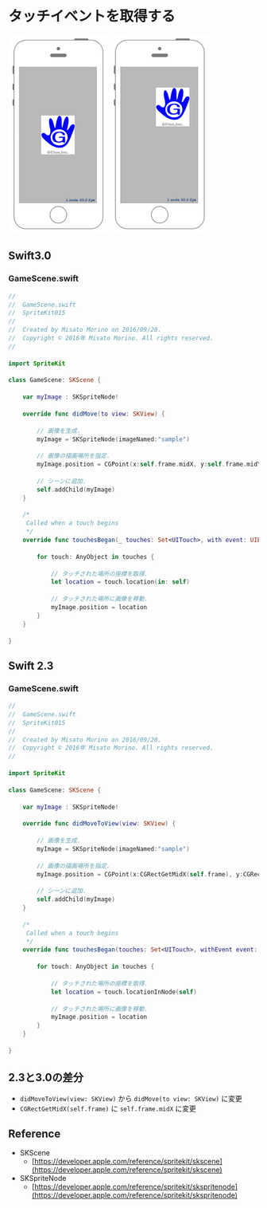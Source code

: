 # タッチイベントを取得する

![Preview spritekit015_001](img/spritekit015_001.png) ![Preview spritekit015_001](img/spritekit015_002.png)

## Swift3.0
### GameScene.swift
```swift
//
//  GameScene.swift
//  SpriteKit015
//
//  Created by Misato Morino on 2016/09/20.
//  Copyright © 2016年 Misato Morino. All rights reserved.
//

import SpriteKit

class GameScene: SKScene {
    
    var myImage : SKSpriteNode!
    
    override func didMove(to view: SKView) {
        
        // 画像を生成.
        myImage = SKSpriteNode(imageNamed:"sample")
        
        // 画像の描画場所を指定.
        myImage.position = CGPoint(x:self.frame.midX, y:self.frame.midY);
        
        // シーンに追加.
        self.addChild(myImage)
    }
    
    /*
     Called when a touch begins
     */
    override func touchesBegan(_ touches: Set<UITouch>, with event: UIEvent?) {
        
        for touch: AnyObject in touches {
            
            // タッチされた場所の座標を取得.
            let location = touch.location(in: self)
            
            // タッチされた場所に画像を移動.
            myImage.position = location
        }
    }
    
} 
```

## Swift 2.3
### GameScene.swift
```swift 
//
//  GameScene.swift
//  SpriteKit015
//
//  Created by Misato Morino on 2016/09/20.
//  Copyright © 2016年 Misato Morino. All rights reserved.
//

import SpriteKit

class GameScene: SKScene {
    
    var myImage : SKSpriteNode!
    
    override func didMoveToView(view: SKView) {
        
        // 画像を生成.
        myImage = SKSpriteNode(imageNamed:"sample")
        
        // 画像の描画場所を指定.
        myImage.position = CGPoint(x:CGRectGetMidX(self.frame), y:CGRectGetMidY(self.frame));
        
        // シーンに追加.
        self.addChild(myImage)
    }
    
    /*
     Called when a touch begins
     */
    override func touchesBegan(touches: Set<UITouch>, withEvent event: UIEvent?) {
        
        for touch: AnyObject in touches {
            
            // タッチされた場所の座標を取得.
            let location = touch.locationInNode(self)
            
            // タッチされた場所に画像を移動.
            myImage.position = location
        }
    }
    
} 
```

## 2.3と3.0の差分
* ```didMoveToView(view: SKView)``` から ```didMove(to view: SKView)``` に変更
* ```CGRectGetMidX(self.frame)``` に ```self.frame.midX``` に変更

## Reference
* SKScene
    * [https://developer.apple.com/reference/spritekit/skscene](https://developer.apple.com/reference/spritekit/skscene)
* SKSpriteNode
    * [https://developer.apple.com/reference/spritekit/skspritenode](https://developer.apple.com/reference/spritekit/skspritenode)
